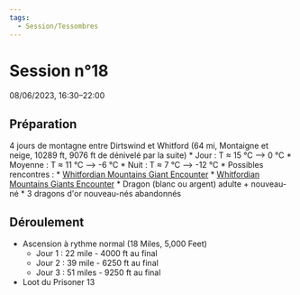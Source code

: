 ```yaml
---
tags:
  - Session/Tessombres
---
```

# Session n°18
08/06/2023, 16:30–22:00

## Préparation
4 jours de montagne entre Dirtswind et Whitford (64 mi, Montaigne et neige, 10289 ft, 9076 ft de dénivelé par la suite)
	* Jour : T ≈ 15 °C --> 0 °C
	* Moyenne : T ≈ 11 °C  --> -6 °C
	* Nuit : T ≈ 7 °C --> -12 °C
	* Possibles rencontres :
		* [Whitfordian Mountains Giant Encounter](https://www.dndbeyond.com/encounters/10b474da-1257-4e35-8bad-f3f05193fc06)
		* [Whitfordian Mountains Giants Encounter](https://www.dndbeyond.com/encounters/54413398-7548-4d66-bdce-708c97f9a8e0)
		* Dragon (blanc ou argent) adulte + nouveau-né
		* 3 dragons d'or nouveau-nés abandonnés

## Déroulement
* Ascension à rythme normal (18 Miles, 5,000 Feet)
	* Jour 1 : 22 mile - 4000 ft au final
	* Jour 2 : 39 mile - 6250 ft au final
	* Jour 3 : 51 miles - 9250 ft au final
* Loot du Prisoner 13